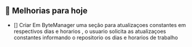 ## 📖 Melhorias para hoje 
- [] Criar Em ByteManager uma seção para atualizaçoes constantes em respectivos dias e horarios , o usuario solicita as atualizaçoes constantes informando o repositorio os dias e horarios de trabalho


